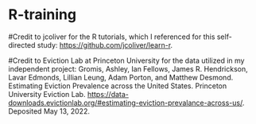 # R-training

#Credit to jcoliver for the R tutorials, which I referenced for this self-directed study: 
https://github.com/jcoliver/learn-r.

#Credit to Eviction Lab at Princeton University for the data utilized in my independent project: 
Gromis, Ashley, Ian Fellows, James R. Hendrickson, Lavar Edmonds, Lillian Leung, Adam Porton, and Matthew Desmond. Estimating Eviction Prevalence across the United States. Princeton University Eviction Lab. https://data-downloads.evictionlab.org/#estimating-eviction-prevalance-across-us/. Deposited May 13, 2022.



